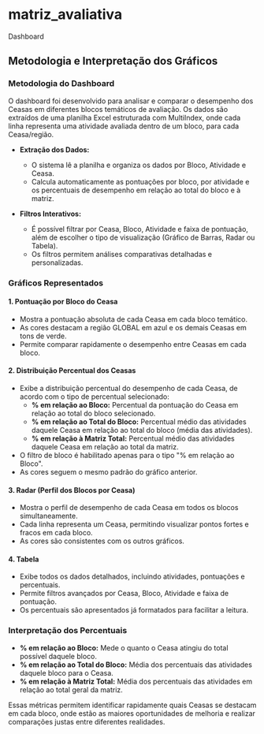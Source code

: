 # matriz_avaliativa
Dashboard

## Metodologia e Interpretação dos Gráficos

### Metodologia do Dashboard
O dashboard foi desenvolvido para analisar e comparar o desempenho dos Ceasas em diferentes blocos temáticos de avaliação. Os dados são extraídos de uma planilha Excel estruturada com MultiIndex, onde cada linha representa uma atividade avaliada dentro de um bloco, para cada Ceasa/região.

- **Extração dos Dados:**
  - O sistema lê a planilha e organiza os dados por Bloco, Atividade e Ceasa.
  - Calcula automaticamente as pontuações por bloco, por atividade e os percentuais de desempenho em relação ao total do bloco e à matriz.

- **Filtros Interativos:**
  - É possível filtrar por Ceasa, Bloco, Atividade e faixa de pontuação, além de escolher o tipo de visualização (Gráfico de Barras, Radar ou Tabela).
  - Os filtros permitem análises comparativas detalhadas e personalizadas.

### Gráficos Representados

#### 1. **Pontuação por Bloco do Ceasa**
- Mostra a pontuação absoluta de cada Ceasa em cada bloco temático.
- As cores destacam a região GLOBAL em azul e os demais Ceasas em tons de verde.
- Permite comparar rapidamente o desempenho entre Ceasas em cada bloco.

#### 2. **Distribuição Percentual dos Ceasas**
- Exibe a distribuição percentual do desempenho de cada Ceasa, de acordo com o tipo de percentual selecionado:
  - **% em relação ao Bloco:** Percentual da pontuação do Ceasa em relação ao total do bloco selecionado.
  - **% em relação ao Total do Bloco:** Percentual médio das atividades daquele Ceasa em relação ao total do bloco (média das atividades).
  - **% em relação à Matriz Total:** Percentual médio das atividades daquele Ceasa em relação ao total da matriz.
- O filtro de bloco é habilitado apenas para o tipo "% em relação ao Bloco".
- As cores seguem o mesmo padrão do gráfico anterior.

#### 3. **Radar (Perfil dos Blocos por Ceasa)**
- Mostra o perfil de desempenho de cada Ceasa em todos os blocos simultaneamente.
- Cada linha representa um Ceasa, permitindo visualizar pontos fortes e fracos em cada bloco.
- As cores são consistentes com os outros gráficos.

#### 4. **Tabela**
- Exibe todos os dados detalhados, incluindo atividades, pontuações e percentuais.
- Permite filtros avançados por Ceasa, Bloco, Atividade e faixa de pontuação.
- Os percentuais são apresentados já formatados para facilitar a leitura.

### Interpretação dos Percentuais
- **% em relação ao Bloco:** Mede o quanto o Ceasa atingiu do total possível daquele bloco.
- **% em relação ao Total do Bloco:** Média dos percentuais das atividades daquele bloco para o Ceasa.
- **% em relação à Matriz Total:** Média dos percentuais das atividades em relação ao total geral da matriz.

Essas métricas permitem identificar rapidamente quais Ceasas se destacam em cada bloco, onde estão as maiores oportunidades de melhoria e realizar comparações justas entre diferentes realidades.
